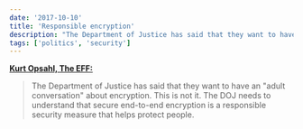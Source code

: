 ```yaml
---
date: '2017-10-10'
title: 'Responsible encryption'
description: "The Department of Justice has said that they want to have an 'adult conversation' about encryption. This is not it. The DOJ needs to understand that secure end-to-end encryption is a responsible security measure that helps protect people."
tags: ['politics', 'security']
---
```


**[Kurt Opsahl, The EFF:](https://www.eff.org/deeplinks/2017/10/deputy-attorney-general-rosensteins-responsible-encryption-demand-bad-and-he)**

> The Department of Justice has said that they want to have an "adult conversation" about encryption. This is not it. The DOJ needs to understand that secure end-to-end encryption is a responsible security measure that helps protect people.<!-- excerpt -->
